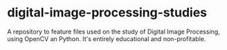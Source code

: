 # digital-image-processing-studies
A repository to feature files used on the study of Digital Image Processing, using OpenCV an Python. It's entirely educational and non-profitable. 
